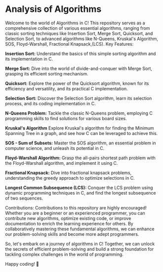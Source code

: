 # Analysis of Algorithms
Welcome to the world of Algorithms in C! This repository serves as a comprehensive collection of various essential algorithms, ranging from classic sorting techniques like Insertion Sort, Merge Sort, Quicksort, and Selection Sort, to advanced algorithms like N-Queens, Kruskal's Algorithm, SOS, Floyd-Warshall, Fractional Knapsack,(LCS).
Key Features:

__Insertion Sort:__ Understand the basics of this simple sorting algorithm and its implementation in C.

__Merge Sort:__ Dive into the world of divide-and-conquer with Merge Sort, grasping its efficient sorting mechanism.

__Quicksort:__ Explore the power of the Quicksort algorithm, known for its efficiency and versatility, and its practical C implementation.

__Selection Sort:__ Discover the Selection Sort algorithm, learn its selection process, and its coding implementation in C.

__N-Queens Problem:__ Tackle the classic N-Queens problem, employing C programming skills to find solutions for various board sizes.

__Kruskal's Algorithm__ Explore Kruskal's algorithm for finding the Minimum Spanning Tree in a graph, and see how C can be leveraged to achieve this.

__SOS - Sum of Subsets:__ Master the SOS algorithm, an essential problem in computer science, and unleash its potential in C.

__Floyd-Warshall Algorithm:__ Grasp the all-pairs shortest path problem with the Floyd-Warshall algorithm, and implement it using C.

__Fractional Knapsack:__ Dive into fractional knapsack problems, understanding the greedy approach to optimize selections in C.

__Longest Common Subsequence (LCS):__ Conquer the LCS problem using dynamic programming techniques in C, and find the longest subsequence of two sequences.

Contributions:
Contributions to this repository are highly encouraged! Whether you are a beginner or an experienced programmer, you can contribute new algorithms, optimize existing code, or improve documentation to enrich the learning experience for others. By collaboratively mastering these fundamental algorithms, we can enhance our problem-solving skills and become more adept programmers.

So, let's embark on a journey of algorithms in C! Together, we can unlock the secrets of efficient problem-solving and build a strong foundation for tackling complex challenges in the world of programming.

Happy coding! 🚀

